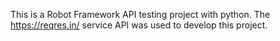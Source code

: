 This is a Robot Framework API testing project with python.
The https://reqres.in/ service API was used to develop this project.